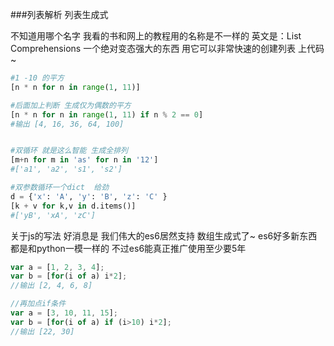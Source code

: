 ###列表解析 列表生成式

不知道用哪个名字 我看的书和网上的教程用的名称是不一样的 英文是：List Comprehensions
一个绝对变态强大的东西 用它可以非常快速的创建列表
上代码~

```python
#1 -10 的平方
[n * n for n in range(1, 11)]

#后面加上判断 生成仅为偶数的平方
[n * n for n in range(1, 11) if n % 2 == 0]
#输出 [4, 16, 36, 64, 100]


#双循环 就是这么智能 生成全排列
[m+n for m in 'as' for n in '12']
#['a1', 'a2', 's1', 's2']

#双参数循环一个dict  给劲
d = {'x': 'A', 'y': 'B', 'z': 'C' }
[k + v for k,v in d.items()]
#['yB', 'xA', 'zC']
```

关于js的写法 好消息是 我们伟大的es6居然支持 数组生成式了~ es6好多新东西都是和python一模一样的 不过es6能真正推广使用至少要5年

```javascript
var a = [1, 2, 3, 4];
var b = [for(i of a) i*2];
//输出 [2, 4, 6, 8]

//再加点if条件
var a = [3, 10, 11, 15];
var b = [for(i of a) if (i>10) i*2];
//输出 [22, 30]
```


